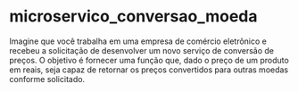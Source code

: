 # microservico_conversao_moeda
Imagine que você trabalha em uma empresa de comércio eletrônico e recebeu a solicitação de desenvolver um novo serviço de conversão de preços. O objetivo é fornecer uma função que, dado o preço de um produto em reais, seja capaz de retornar os preços convertidos para outras moedas conforme solicitado.
